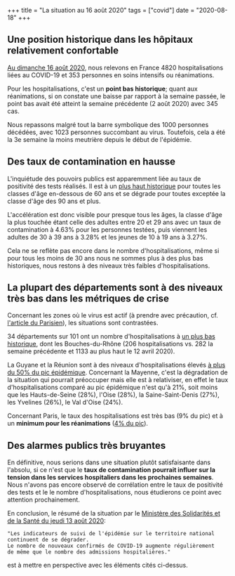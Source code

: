 +++
title = "La situation au 16 août 2020"
tags = ["covid"]
date = "2020-08-18"
+++


## Une position historique dans les hôpitaux relativement confortable

<a href="../h1basic/" target="_blank">Au dimanche 16 août 2020</a>, nous relevons en France 4820 hospitalisations liées au COVID-19 et 353 personnes en soins intensifs ou réanimations.

Pour les hospitalisations, c'est un **point bas historique**; quant aux réanimations, si on constate une baisse par rapport à la semaine passée, le point bas avait été atteint la semaine précédente (2 août 2020) avec 345 cas.

Nous repassons malgré tout la barre symbolique des 1000 personnes décédées, avec 1023 personnes succombant au virus. Toutefois, cela a été la 3e semaine la moins meutrière depuis le début de l'épidémie.


## Des taux de contamination en hausse

L'inquiétude des pouvoirs publics est apparemment liée au taux de positivité des tests réalisés. Il est à un <a href="../sp13/" target="_blank">plus haut historique</a> pour toutes les classes d'âge en-dessous de 60 ans et se dégrade pour toutes exceptée la classe d'âge des 90 ans et plus.

L'accélération est donc visible pour presque tous les âges, la classe d'âge la plus touchée étant celle des adultes entre 20 et 29 ans avec un taux de contamination à 4.63% pour les personnes testées, puis viennent les adultes de 30 à 39 ans à 3.28% et les jeunes de 10 à 19 ans à 3.27%.

Cela ne se reflète pas encore dans le nombre d'hospitalisations, même si pour tous les moins de 30 ans nous ne sommes plus à des plus bas historiques, nous restons à des niveaux très faibles d'hospitalisations.


## La plupart des départements sont à des niveaux très bas dans les métriques de crise

Concernant les zones où le virus est actif (à prendre avec précaution, cf. <a href="https://www.leparisien.fr/societe/covid-19-ces-deux-failles-qui-biaisent-le-nombre-reel-de-nouveaux-cas-a-paris-14-08-2020-8367897.php" target="_blank">l'article du Parisien</a>), les situations sont contrastées.

34 départements sur 101 ont un nombre d'hospitalisations à <a href="../h1hostp/" target="_blank">un plus bas historique</a>, dont les Bouches-du-Rhône (206 hospitalisations vs. 282 la semaine précédente et 1133 au plus haut le 12 avril 2020).

La Guyane et la Réunion sont à des niveaux d'hospitalisations élevés <a href="../h1hosp2/" target="_blank">à plus du 50% du pic épidémique</a>. Concernant la Mayenne, c'est la dégradation de la situation qui pourrait préoccuper mais elle est à relativiser, en effet le taux d'hospitalisations comparé au pic épidémique n'est qu'à 21%, soit moins que les Hauts-de-Seine (28%), l'Oise (28%), la Saine-Saint-Denis (27%), les Yvelines (26%), le Val d'Oise (24%).

Concernant Paris, le taux des hospitalisations est très bas (9% du pic) et à un **minimum pour les réanimations** (<a href="../h1rea2/" target="_blank">4% du pic</a>).


## Des alarmes publics très bruyantes

En définitive, nous serions dans une situation plutôt satisfaisante dans l'absolu, si ce n'est que le **taux de contamination pourrait influer sur la tension dans les services hospitaliers dans les prochaines semaines**. Nous n'avons pas encore observé de corrélation entre le taux de positivité des tests et le le nombre d'hospitalisations, nous étudierons ce point avec attention prochainement.

En conclusion, le résumé de la situation par le <a href="https://solidarites-sante.gouv.fr/actualites/presse/communiques-de-presse/article/point-de-situation-covid-19-communique-de-presse-du-13-aout-2020" target="_blank">Ministère des Solidarités et de la Santé du jeudi 13 août 2020</a>:
    
    "Les indicateurs de suivi de l'épidémie sur le territoire national
    continuent de se dégrader.
    Le nombre de nouveaux confirmés de COVID-19 augmente régulièrement
    de même que le nombre des admissions hospitalières."

est à mettre en perspective avec les éléments cités ci-dessus.


